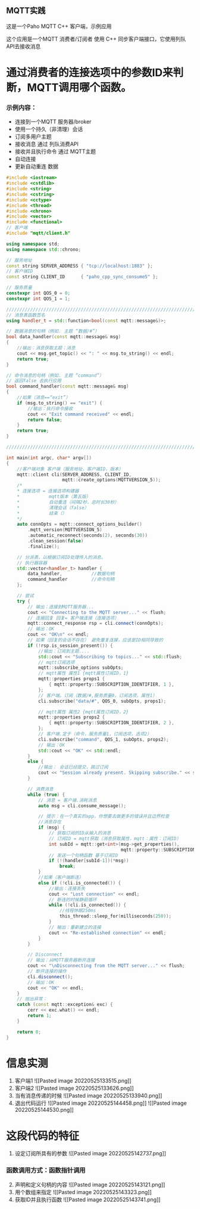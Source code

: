 ## MQTT实践
这是一个Paho MQTT C++ 客户端，示例应用

这个应用是一个MQTT 消费者/订阅者 使用 C++ 同步客户端接口，它使用列队API去接收消息
# 通过消费者的连接选项中的参数ID来判断，MQTT调用哪个函数。
### 示例内容：
- 连接到一个MQTT 服务器/broker
- 使用一个持久（非清理）会话
- 订阅多用户主题
- 接收消息 通过 列队消费API
- 接收并且执行命令 通过 MQTT主题
- 自动连接
- 更新自动重连 数据

```C++
#include <iostream>
#include <cstdlib>
#include <string>
#include <cstring>
#include <cctype>
#include <thread>
#include <chrono>
#include <vector>
#include <functional>
// 客户端
#include "mqtt/client.h"

using namespace std;
using namespace std::chrono;

// 服务地址
const string SERVER_ADDRESS	{ "tcp://localhost:1883" };
// 客户端ID
const string CLIENT_ID		{ "paho_cpp_sync_consume5" };

// 服务质量
constexpr int QOS_0 = 0;
constexpr int QOS_1 = 1;

/////////////////////////////////////////////////////////////////////////////
// 消息表函数签名 
using handler_t = std::function<bool(const mqtt::message&)>;

// 数据消息的句柄（例如. 主题 “数据/#”）
bool data_handler(const mqtt::message& msg)
{
	//输出：消息获取主题：消息
	cout << msg.get_topic() << ": " << msg.to_string() << endl;
	return true;
}

// 命令消息的句柄（例如. 主题 “command”）
// 返回false 去执行应用
bool command_handler(const mqtt::message& msg)
{
	//如果（消息==“exit”）
	if (msg.to_string() == "exit") {
		//输出：执行命令接收
		cout << "Exit command received" << endl;
		return false;
	}
	return true;
}

/////////////////////////////////////////////////////////////////////////////

int main(int argc, char* argv[])
{
	//客户端对象 客户端（服务地址，客户端ID，版本）
	mqtt::client cli(SERVER_ADDRESS, CLIENT_ID,
					 mqtt::create_options(MQTTVERSION_5));
	/*
	* 连接选项 = 连接选项构建器
	*			mqtt版本（第五版）
	*			自动重连（间隔2秒，总时长30秒）
	*			清理会话（false）
	*			结束（）
	*/
	auto connOpts = mqtt::connect_options_builder()
		.mqtt_version(MQTTVERSION_5)
		.automatic_reconnect(seconds(2), seconds(30))
		.clean_session(false)
		.finalize();

	// 分派表，以根据订阅ID处理传入的消息。
	// 执行器容器 
	std::vector<handler_t> handler {
		data_handler,			//数据句柄
		command_handler			//命令句柄
	};

	// 尝试
	try {
		// 输出：连接到MQTT服务器...
		cout << "Connecting to the MQTT server..." << flush;
		// 连接回复 回复= 客户端连接（连接选项）
		mqtt::connect_response rsp = cli.connect(connOpts);
		// 输出：OK
		cout << "OK\n" << endl;
		// 如果（回复的会话不存在） 避免重复连接，应该是ID相同导致的
		if (!rsp.is_session_present()) {
			//输出：订阅到主题....
			std::cout << "Subscribing to topics..." << std::flush;
			// mqtt订阅选项
			mqtt::subscribe_options subOpts;
			// mqtt属性 属性1 {mqtt属性订阅ID，1}
			mqtt::properties props1 {
				{ mqtt::property::SUBSCRIPTION_IDENTIFIER, 1 },
			};
			// 客户端。订阅（数据/#,服务质量0，订阅选项，属性1）
			cli.subscribe("data/#", QOS_0, subOpts, props1);

			// mqtt属性 属性2 {mqtt属性订阅ID，2}
			mqtt::properties props2 {
				{ mqtt::property::SUBSCRIPTION_IDENTIFIER, 2 },
			};
			// 客户端.定于（命令，服务质量1，订阅选项，选项2）
			cli.subscribe("command", QOS_1, subOpts, props2);
			// 输出：OK
			std::cout << "OK" << std::endl;
		}
		else {
			//输出： 会话已经提交，跳过订阅
			cout << "Session already present. Skipping subscribe." << std::endl;
		}

		// 消费消息
		while (true) {
			// 消息 = 客户端.消耗消息
			auto msg = cli.consume_message();

			// 提示：在一个真实的app，你想要去做更多的错误并且边界检查
			//消息存在
			if (msg) {
				// 获取订阅的ID从输入的消息
				// 订阅ID = mqtt获取（消息获取属性，mqtt：属性：订阅ID）
				int subId = mqtt::get<int>(msg->get_properties(),
										   mqtt::property::SUBSCRIPTION_IDENTIFIER);
				// 发送一个句柄函数 基于订阅ID
				if (!(handler[subId-1])(*msg))
					break;
			}
			//如果（客户端断连）
			else if (!cli.is_connected()) {
				//输出：连接丢失
				cout << "Lost connection" << endl;
				// 断连的时候静茹循环
				while (!cli.is_connected()) {
					//线程休眠250ms
					this_thread::sleep_for(milliseconds(250));
				}
				// 输出：重新建立的连接
				cout << "Re-established connection" << endl;
			}
		}

		// Disconnect
		// 输出：从MQTT服务器断开连接
		cout << "\nDisconnecting from the MQTT server..." << flush;
		// 断开连接的操作
		cli.disconnect();
		// 输出：OK
		cout << "OK" << endl;
	}
	// 抛出异常：
	catch (const mqtt::exception& exc) {
		cerr << exc.what() << endl;
		return 1;
	}

 	return 0;
}


```

# 信息实测
1. 客户端1
![[Pasted image 20220525133515.png]]
2. 客户端2
![[Pasted image 20220525133626.png]]
3. 当有消息传递的时候
![[Pasted image 20220525133940.png]]
4. 退出代码运行
![[Pasted image 20220525144458.png]]
![[Pasted image 20220525144530.png]]
# 这段代码的特征
1. 设定订阅所具有的参数
![[Pasted image 20220525142737.png]]
### 函数调用方式：函数指针调用
2. 声明和定义句柄的内容
![[Pasted image 20220525143121.png]]
3. 用个数组来指定
![[Pasted image 20220525143323.png]]
4. 获取ID并且执行函数
![[Pasted image 20220525143741.png]]